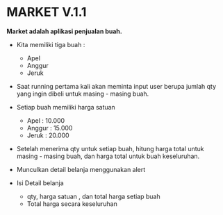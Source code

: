 # MARKET V.1.1

**Market adalah aplikasi penjualan buah.**

- Kita memiliki tiga buah :
  - Apel
  - Anggur
  - Jeruk

- Saat running pertama kali akan meminta input user berupa jumlah qty yang ingin dibeli untuk masing - masing buah.

- Setiap buah memiliki harga satuan
  - Apel    : 10.000
  - Anggur  : 15.000
  - Jeruk   : 20.000

- Setelah menerima qty untuk setiap buah, hitung harga total untuk masing - masing buah, dan harga total untuk buah keseluruhan.

- Munculkan detail belanja menggunakan alert

- Isi Detail belanja
  - qty, harga satuan , dan total harga setiap buah
  - Total harga secara keseluruhan